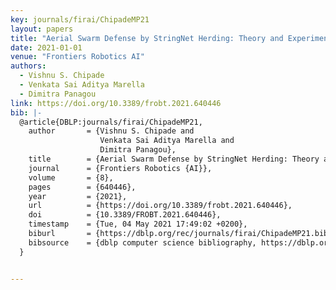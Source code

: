 ```yaml
---
key: journals/firai/ChipadeMP21
layout: papers
title: "Aerial Swarm Defense by StringNet Herding: Theory and Experiments."
date: 2021-01-01
venue: "Frontiers Robotics AI"
authors:
  - Vishnu S. Chipade
  - Venkata Sai Aditya Marella
  - Dimitra Panagou
link: https://doi.org/10.3389/frobt.2021.640446
bib: |-
  @article{DBLP:journals/firai/ChipadeMP21,
    author       = {Vishnu S. Chipade and
                    Venkata Sai Aditya Marella and
                    Dimitra Panagou},
    title        = {Aerial Swarm Defense by StringNet Herding: Theory and Experiments},
    journal      = {Frontiers Robotics {AI}},
    volume       = {8},
    pages        = {640446},
    year         = {2021},
    url          = {https://doi.org/10.3389/frobt.2021.640446},
    doi          = {10.3389/FROBT.2021.640446},
    timestamp    = {Tue, 04 May 2021 17:49:02 +0200},
    biburl       = {https://dblp.org/rec/journals/firai/ChipadeMP21.bib},
    bibsource    = {dblp computer science bibliography, https://dblp.org}
  }


---
```

